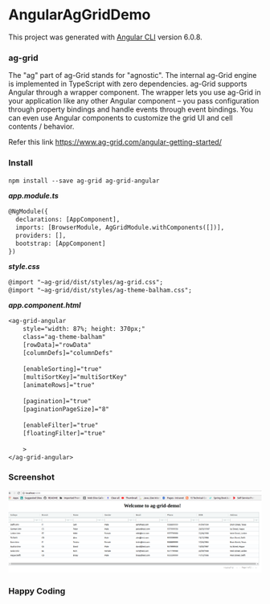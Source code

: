 # AngularAgGridDemo

This project was generated with [Angular CLI](https://github.com/angular/angular-cli) version 6.0.8.

### ag-grid

The "ag" part of ag-Grid stands for "agnostic". The internal ag-Grid engine is implemented in TypeScript with zero dependencies. ag-Grid supports Angular through a wrapper component. The wrapper lets you use ag-Grid in your application like any other Angular component – you pass configuration through property bindings and handle events through event bindings. You can even use Angular components to customize the grid UI and cell contents / behavior.

Refer this link https://www.ag-grid.com/angular-getting-started/

### Install
```
npm install --save ag-grid ag-grid-angular

```
***app.module.ts***

```
@NgModule({
  declarations: [AppComponent],
  imports: [BrowserModule, AgGridModule.withComponents([])],
  providers: [],
  bootstrap: [AppComponent]
})
```
***style.css***

```
@import "~ag-grid/dist/styles/ag-grid.css";
@import "~ag-grid/dist/styles/ag-theme-balham.css";
```

***app.component.html***

```
<ag-grid-angular 
    style="width: 87%; height: 370px;" 
    class="ag-theme-balham"
    [rowData]="rowData" 
    [columnDefs]="columnDefs"

    [enableSorting]="true"
    [multiSortKey]="multiSortKey"
    [animateRows]="true"

    [pagination]="true"
    [paginationPageSize]="8"

    [enableFilter]="true"
    [floatingFilter]="true"

    >
</ag-grid-angular>
```
### Screenshot
![ag-grid-demo.png](ag-grid-demo.png)

### Happy Coding
